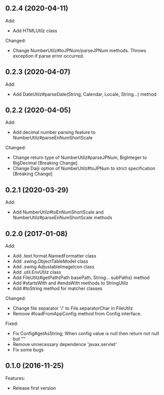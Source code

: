 ## 0.2.4 (2020-04-11)

Add:

  - Add HTMLUtilz class

Changed:
  - Change NumberUtilz#toJPNum/parseJPNum methods. Throws exception if parse
error occurred.

## 0.2.3 (2020-04-07)

Add:

  - Add DateUtilz#parseDate(String, Calendar, Locale, String...) method

## 0.2.2 (2020-04-05)

Add:

  - Add decimal number parsing feature to NumberUtilz#parseEnNumShortScale

Changed:

  - Change return type of NumberUtilz#parseJPNum, BigInteger to BigDecimal  [Breaking Change]
  - Change Daiji option of NumberUtilz#toJPNum to strict specification  [Breaking Change]

## 0.2.1 (2020-03-29)

Add:

  - Add NumberUtilz#toEnNumShortScale and NumberUtilz#parseEnNumShortScale methods

## 0.2.0 (2017-01-08)

Add:

  - Add .text.format.NamedFormatter class
  - Add .swing.ObjectTableModel class
  - Add .swing.AdjustableImageIcon class
  - Add .util.EnvUtilz class
  - Add FileUtilz#getPath(Path basePath, String... subPaths) method
  - Add #startsWith and #endsWith methods to StringUtilz
  - Add #toString method for matcher classes

Changed:

  - Change file separator '/' to File.separatorChar in FileUtilz
  - Remove #loadFromAppConfig method from Config interface.

Fixed:

  - Fix Config#getAsString; When config value is null then return not null but ""
  - Remove unnecessary dependence 'javax.servlet'
  - Fix some bugs

## 0.1.0 (2016-11-25)

Features:

  - Release first version
